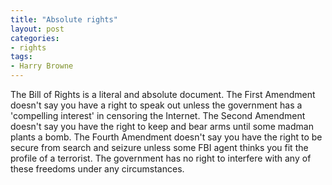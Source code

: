 ```yaml
---
title: "Absolute rights"
layout: post
categories:
- rights
tags:
- Harry Browne
---
```


The Bill of Rights is a literal and absolute document. The First Amendment doesn't say you have a right to speak out unless the government has a 'compelling interest' in censoring the Internet. The Second Amendment doesn't say you have the right to keep and bear arms until some madman plants a bomb. The Fourth Amendment doesn't say you have the right to be secure from search and seizure unless some FBI agent thinks you fit the profile of a terrorist. The government has no right to interfere with any of these freedoms under any circumstances.